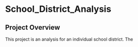 # School_District_Analysis

## Project Overview

This project is an analysis for an individual school district. The 
